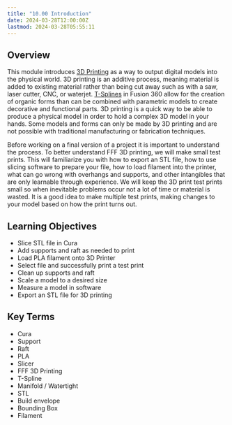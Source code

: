 ```yaml
---
title: "10.00 Introduction"
date: 2024-03-28T12:00:00Z
lastmod: 2024-03-28T05:55:11
---
```


## Overview

This module introduces [3D Printing](../../../../digital-fabrication/3d-printing/3d-printing.md) as a way to output digital models into the physical world. 3D printing is an additive process, meaning material is added to existing material rather than being cut away such as with a saw, laser cutter, CNC, or waterjet. [T-Splines](https://youtu.be/8vGrRR_TLEg) in Fusion 360 allow for the creation of organic forms than can be combined with parametric models to create decorative and functional parts. 3D printing is a quick way to be able to produce a physical model in order to hold a complex 3D model in your hands. Some models and forms can only be made by 3D printing and are not possible with traditional manufacturing or fabrication techniques.

Before working on a final version of a project it is important to understand the process. To better understand FFF 3D printing, we will make small test prints. This will familiarize you with how to export an STL file, how to use slicing software to prepare your file, how to load filament into the printer, what can go wrong with overhangs and supports, and other intangibles that are only learnable through experience. We will keep the 3D print test prints small so when inevitable problems occur not a lot of time or material is wasted. It is a good idea to make multiple test prints, making changes to your model based on how the print turns out.

## Learning Objectives

- Slice STL file in Cura
- Add supports and raft as needed to print
- Load PLA filament onto 3D Printer
- Select file and successfully print a test print
- Clean up supports and raft
- Scale a model to a desired size
- Measure a model in software
- Export an STL file for 3D printing

## Key Terms

- Cura
- Support
- Raft
- PLA
- Slicer
- FFF 3D Printing
- T-Spline
- Manifold / Watertight
- STL
- Build envelope
- Bounding Box
- Filament
